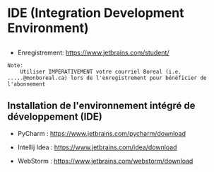 # IDE (Integration Development Environment)

## 

* Enregistrement: https://www.jetbrains.com/student/

```
Note:
    Utiliser IMPERATIVEMENT votre courriel Boreal (i.e. .....@monboreal.ca) lors de l'enregistrement pour bénéficier de l'abonnement 
```

## Installation de l'environnement intégré de développement (IDE)

* PyCharm : https://www.jetbrains.com/pycharm/download

* Intellij Idea : https://www.jetbrains.com/idea/download

* WebStorm : https://www.jetbrains.com/webstorm/download


